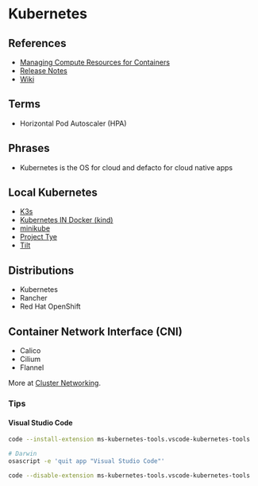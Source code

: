# Kubernetes

<!--
https://linkedin.com/learning/paths/become-a-docker-administrator

https://linkedin.com/learning/kubernetes-microservices/tracing-issues-with-jaeger
https://linkedin.com/learning/learning-kubernetes/what-is-kubernetes

https://www.youtube.com/watch?v=QyG0WSCszYg
https://www.youtube.com/watch?v=lMb6wzy0PPA
https://www.youtube.com/watch?v=sGZx3OjMPQI
https://www.youtube.com/watch?v=zkDmJRlDqbw

Version 1.9.x
Version 1.21.0
-->

## References

- [Managing Compute Resources for Containers](https://kubernetes.io/docs/concepts/configuration/manage-compute-resources-container/)
- [Release Notes](https://kubernetes.io/docs/setup/release/notes/)
- [Wiki](https://en.wikipedia.org/wiki/Kubernetes)

## Terms

- Horizontal Pod Autoscaler (HPA)

## Phrases

- Kubernetes is the OS for cloud and defacto for cloud native apps

<!--
## Kubernetes Special Interest Groups (SIGs)
 -->

## Local Kubernetes

- [K3s](/k3s.md)
- [Kubernetes IN Docker (kind)](/kind.md)
- [minikube](/minikube.md)
- [Project Tye](https://github.com/dotnet/tye)
- [Tilt](https://github.com/tilt-dev/tilt)

## Distributions

- Kubernetes
- Rancher
- Red Hat OpenShift

## Container Network Interface (CNI)

- Calico
- Cilium
- Flannel

More at [Cluster Networking](https://kubernetes.io/docs/concepts/cluster-administration/networking).

### Tips

#### Visual Studio Code

```sh
code --install-extension ms-kubernetes-tools.vscode-kubernetes-tools
```

```sh
# Darwin
osascript -e 'quit app "Visual Studio Code"'

code --disable-extension ms-kubernetes-tools.vscode-kubernetes-tools
```
